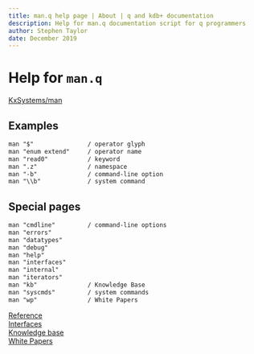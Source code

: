 ```yaml
---
title: man.q help page | About | q and kdb+ documentation
description: Help for man.q documentation script for q programmers
author: Stephen Taylor
date: December 2019
---
```

# Help for `man.q`


<i class="fab fa-github"></i>
[KxSystems/man](https://github.com/kxsystems/man)

## Examples
```txt
man "$"               / operator glyph
man "enum extend"     / operator name
man "read0"           / keyword
man ".z"              / namespace
man "-b"              / command-line option
man "\\b"             / system command
```


## Special pages
```txt
man "cmdline"         / command-line options
man "errors"
man "datatypes"
man "debug"
man "help"
man "interfaces"
man "internal"
man "iterators"
man "kb"              / Knowledge Base
man "syscmds"         / system commands
man "wp"              / White Papers
```


<i class="fas fa-book"></i>
[Reference](../ref/index.md)
<br>
<i class="far fa-handshake"></i>
[Interfaces](../interfaces/index.md)
<br>
<i class="fas fa-graduation-cap"></i>
[Knowledge base](../kb/index.md)
<br>
<i class="far fa-map"></i>
[White Papers](../wp/index.md)


